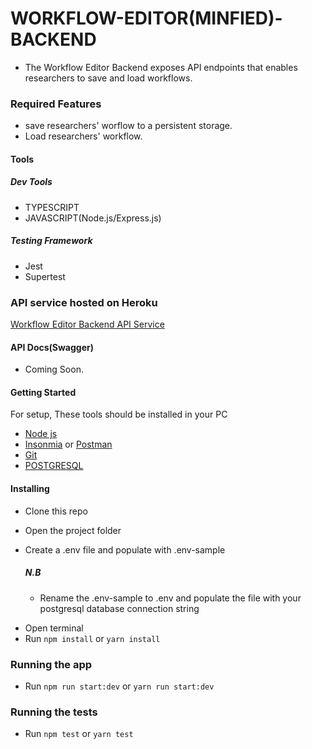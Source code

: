 # WORKFLOW-EDITOR(MINFIED)-BACKEND

- The Workflow Editor Backend exposes API endpoints that enables researchers to save and load workflows.

### Required Features

- save researchers' worflow to a persistent storage.
- Load researchers' workflow.

#### Tools

##### Dev Tools

- TYPESCRIPT
- JAVASCRIPT(Node.js/Express.js)

##### Testing Framework

- Jest
- Supertest

### API service hosted on Heroku

[Workflow Editor Backend API Service](https://workflow-editor-backend.herokuapp.com/)

#### API Docs(Swagger)

- Coming Soon.

#### Getting Started

For setup, These tools should be installed in your PC

- [Node js](https://nodejs.org/en/download/)
- [Insonmia](https://insomnia.rest/download/) or [Postman](https://www.getpostman.com/downloads/)
- [Git](https://git-scm.com/downloads)
- [POSTGRESQL](https://www.postgresql.org/)

#### Installing

- Clone this repo
- Open the project folder
- Create a .env file and populate with .env-sample

  ##### N.B

  - Rename the .env-sample to .env and populate the file with your postgresql database connection string

* Open terminal
* Run `npm install` or `yarn install`

### Running the app

- Run `npm run start:dev` or `yarn run start:dev`

### Running the tests

- Run `npm test` or `yarn test`
